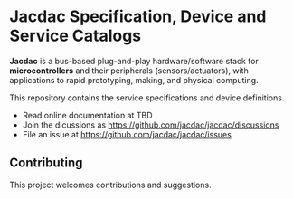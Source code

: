 # Jacdac Specification, Device and Service Catalogs

**Jacdac** is a bus-based plug-and-play hardware/software stack 
for **microcontrollers** and their peripherals (sensors/actuators), 
with applications to rapid prototyping, making, and physical computing. 

This repository contains the service specifications and device definitions.

* Read online documentation at TBD
* Join the dicussions as https://github.com/jacdac/jacdac/discussions
* File an issue at https://github.com/jacdac/jacdac/issues

## Contributing

This project welcomes contributions and suggestions. 
